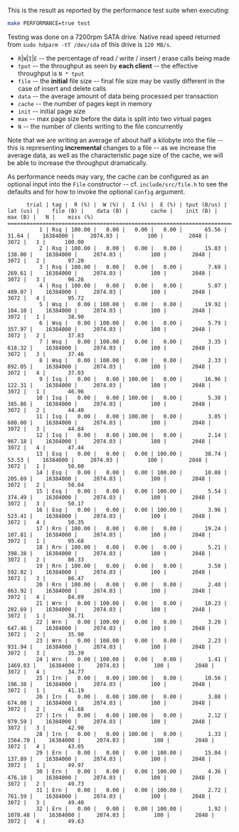 This is the result as reported by the performance test suite when executing:

```bash
make PERFORMANCE=true test
```

Testing was done on a 7200rpm SATA drive. Native read speed returned from `sudo hdparm -tT /dev/sda` of this drive is `120 MB/s`.

* `R`|`W`|`I`|`E` -- the percentage of read / write / insert / erase calls being made
* `tput` -- the throughput as seen by **each client** -- the effective throughput is `N * tput`
* `file` -- the **initial** file size -- final file size may be vastly different in the case of insert and delete calls
* `data` -- the average amount of data being processed per transaction
* `cache` -- the number of pages kept in memory
* `init` -- initial page size
* `max` -- max page size before the data is split into two virtual pages
* `N` -- the number of clients writing to the file concurrently

Note that we are writing an average of about half a kilobyte into the file -- this is representing **incremental** changes to a file -- as we increase the average data, 
as well as the characteristic page size of the cache, we will be able to increase the throughput dramatically.

As performance needs may vary, the cache can be configured as an optional input into the `File` constructor -- cf. `include/src/file.h` to see the defaults and for how 
to invoke the optional `Config` argument.

```
      trial | tag |  R (%) |  W (%) |  I (%) |  E (%) | tput (B/us) |    lat (us) |    file (B) |    data (B) |       cache |    init (B) |     max (B) |   N |    miss (%)
============================================================================================================================================================================
          1 | Rsq | 100.00 |   0.00 |   0.00 |   0.00 |       65.56 |       31.64 |    16384000 |     2074.03 |         100 |        2048 |        3072 |   1 |      100.00
          2 | Rsq | 100.00 |   0.00 |   0.00 |   0.00 |       15.03 |      138.00 |    16384000 |     2074.03 |         100 |        2048 |        3072 |   2 |       97.20
          3 | Rsq | 100.00 |   0.00 |   0.00 |   0.00 |        7.69 |      269.61 |    16384000 |     2074.03 |         100 |        2048 |        3072 |   3 |       96.26
          4 | Rsq | 100.00 |   0.00 |   0.00 |   0.00 |        5.07 |      409.07 |    16384000 |     2074.03 |         100 |        2048 |        3072 |   4 |       95.72
          5 | Wsq |   0.00 | 100.00 |   0.00 |   0.00 |       19.92 |      104.10 |    16384000 |     2074.03 |         100 |        2048 |        3072 |   1 |       38.90
          6 | Wsq |   0.00 | 100.00 |   0.00 |   0.00 |        5.79 |      357.97 |    16384000 |     2074.03 |         100 |        2048 |        3072 |   2 |       37.83
          7 | Wsq |   0.00 | 100.00 |   0.00 |   0.00 |        3.35 |      618.32 |    16384000 |     2074.03 |         100 |        2048 |        3072 |   3 |       37.46
          8 | Wsq |   0.00 | 100.00 |   0.00 |   0.00 |        2.33 |      892.05 |    16384000 |     2074.03 |         100 |        2048 |        3072 |   4 |       37.03
          9 | Isq |   0.00 |   0.00 | 100.00 |   0.00 |       16.96 |      122.31 |    16384000 |     2074.03 |         100 |        2048 |        3072 |   1 |       46.96
         10 | Isq |   0.00 |   0.00 | 100.00 |   0.00 |        5.38 |      385.86 |    16384000 |     2074.03 |         100 |        2048 |        3072 |   2 |       44.40
         11 | Isq |   0.00 |   0.00 | 100.00 |   0.00 |        3.05 |      680.00 |    16384000 |     2074.03 |         100 |        2048 |        3072 |   3 |       44.84
         12 | Isq |   0.00 |   0.00 | 100.00 |   0.00 |        2.14 |      967.18 |    16384000 |     2074.03 |         100 |        2048 |        3072 |   4 |       47.44
         13 | Esq |   0.00 |   0.00 |   0.00 | 100.00 |       38.74 |       53.53 |    16384000 |     2074.03 |         100 |        2048 |        3072 |   1 |       50.00
         14 | Esq |   0.00 |   0.00 |   0.00 | 100.00 |       10.08 |      205.69 |    16384000 |     2074.03 |         100 |        2048 |        3072 |   2 |       50.04
         15 | Esq |   0.00 |   0.00 |   0.00 | 100.00 |        5.54 |      374.49 |    16384000 |     2074.03 |         100 |        2048 |        3072 |   3 |       50.17
         16 | Esq |   0.00 |   0.00 |   0.00 | 100.00 |        3.96 |      523.41 |    16384000 |     2074.03 |         100 |        2048 |        3072 |   4 |       50.35
         17 | Rrn | 100.00 |   0.00 |   0.00 |   0.00 |       19.24 |      107.81 |    16384000 |     2074.03 |         100 |        2048 |        3072 |   1 |       95.68
         18 | Rrn | 100.00 |   0.00 |   0.00 |   0.00 |        5.21 |      398.38 |    16384000 |     2074.03 |         100 |        2048 |        3072 |   2 |       86.33
         19 | Rrn | 100.00 |   0.00 |   0.00 |   0.00 |        3.50 |      592.82 |    16384000 |     2074.03 |         100 |        2048 |        3072 |   3 |       86.47
         20 | Rrn | 100.00 |   0.00 |   0.00 |   0.00 |        2.40 |      863.92 |    16384000 |     2074.03 |         100 |        2048 |        3072 |   4 |       84.89
         21 | Wrn |   0.00 | 100.00 |   0.00 |   0.00 |       10.23 |      202.69 |    16384000 |     2074.03 |         100 |        2048 |        3072 |   1 |       38.71
         22 | Wrn |   0.00 | 100.00 |   0.00 |   0.00 |        3.20 |      647.46 |    16384000 |     2074.03 |         100 |        2048 |        3072 |   2 |       35.90
         23 | Wrn |   0.00 | 100.00 |   0.00 |   0.00 |        2.23 |      931.94 |    16384000 |     2074.03 |         100 |        2048 |        3072 |   3 |       35.39
         24 | Wrn |   0.00 | 100.00 |   0.00 |   0.00 |        1.41 |     1469.03 |    16384000 |     2074.03 |         100 |        2048 |        3072 |   4 |       34.77
         25 | Irn |   0.00 |   0.00 | 100.00 |   0.00 |       10.56 |      196.38 |    16384000 |     2074.03 |         100 |        2048 |        3072 |   1 |       41.19
         26 | Irn |   0.00 |   0.00 | 100.00 |   0.00 |        3.08 |      674.08 |    16384000 |     2074.03 |         100 |        2048 |        3072 |   2 |       41.68
         27 | Irn |   0.00 |   0.00 | 100.00 |   0.00 |        2.12 |      979.59 |    16384000 |     2074.03 |         100 |        2048 |        3072 |   3 |       42.90
         28 | Irn |   0.00 |   0.00 | 100.00 |   0.00 |        1.33 |     1564.70 |    16384000 |     2074.03 |         100 |        2048 |        3072 |   4 |       43.05
         29 | Ern |   0.00 |   0.00 |   0.00 | 100.00 |       15.04 |      137.89 |    16384000 |     2074.03 |         100 |        2048 |        3072 |   1 |       49.97
         30 | Ern |   0.00 |   0.00 |   0.00 | 100.00 |        4.36 |      476.18 |    16384000 |     2074.03 |         100 |        2048 |        3072 |   2 |       49.73
         31 | Ern |   0.00 |   0.00 |   0.00 | 100.00 |        2.72 |      761.59 |    16384000 |     2074.03 |         100 |        2048 |        3072 |   3 |       49.40
         32 | Ern |   0.00 |   0.00 |   0.00 | 100.00 |        1.92 |     1078.48 |    16384000 |     2074.03 |         100 |        2048 |        3072 |   4 |       49.63
```
